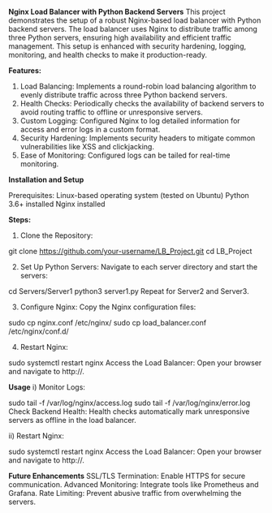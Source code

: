 **Nginx Load Balancer with Python Backend Servers**
This project demonstrates the setup of a robust Nginx-based load balancer with Python backend servers. The load balancer uses Nginx to distribute traffic among three Python servers, ensuring high availability and efficient traffic management. This setup is enhanced with security hardening, logging, monitoring, and health checks to make it production-ready.

**Features:**
1. Load Balancing:
Implements a round-robin load balancing algorithm to evenly distribute traffic across three Python backend servers.
2. Health Checks:
Periodically checks the availability of backend servers to avoid routing traffic to offline or unresponsive servers.
3. Custom Logging:
Configured Nginx to log detailed information for access and error logs in a custom format.
4. Security Hardening:
Implements security headers to mitigate common vulnerabilities like XSS and clickjacking.
5. Ease of Monitoring:
Configured logs can be tailed for real-time monitoring.

**Installation and Setup**

Prerequisites:
Linux-based operating system (tested on Ubuntu)
Python 3.6+ installed
Nginx installed

**Steps:**
1) Clone the Repository:

git clone https://github.com/your-username/LB_Project.git
cd LB_Project

2) Set Up Python Servers: Navigate to each server directory and start the servers:

cd Servers/Server1
python3 server1.py
Repeat for Server2 and Server3.

3) Configure Nginx: Copy the Nginx configuration files:

sudo cp nginx.conf /etc/nginx/
sudo cp load_balancer.conf /etc/nginx/conf.d/

4) Restart Nginx:

sudo systemctl restart nginx
Access the Load Balancer: Open your browser and navigate to http://<your-vm-ip>.

**Usage**
i) Monitor Logs:

sudo tail -f /var/log/nginx/access.log
sudo tail -f /var/log/nginx/error.log
Check Backend Health: Health checks automatically mark unresponsive servers as offline in the load balancer.

ii) Restart Nginx:

sudo systemctl restart nginx
Access the Load Balancer: Open your browser and navigate to http://<your-vm-ip>.

**Future Enhancements**
SSL/TLS Termination: Enable HTTPS for secure communication.
Advanced Monitoring: Integrate tools like Prometheus and Grafana.
Rate Limiting: Prevent abusive traffic from overwhelming the servers.
